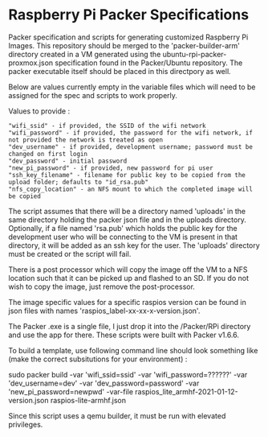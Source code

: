 # Raspberry Pi Packer Specifications
 
 
Packer specification and scripts for generating customized Raspberry Pi Images.  This repository should be merged to the 'packer-builder-arm' directory created in a VM generated using the ubuntu-rpi-packer-proxmox.json specification found in the Packer/Ubuntu repository.  The packer executable itself should be placed in this directpory as well.

Below are values currently empty in the variable files which will need to
be assigned for the spec and scripts to work properly.

Values to provide :

    "wifi_ssid" - if provided, the SSID of the wifi network
    "wifi_password" - if provided, the password for the wifi network, if not provided the network is treated as open
    "dev_username" - if provided, development username; password must be changed on first login
    "dev_password" - initial password
    "new_pi_password" - if provided, new password for pi user
    "ssh_key_filename" - filename for public key to be copied from the upload folder; defaults to "id_rsa.pub"
    "nfs_copy_location" - an NFS mount to which the completed image will be copied

The script assumes that there will be a directory named 'uploads' in the same
directory holding the packer json file and in the uploads directory.  Optionally,
if a file named 'rsa.pub' which holds the public key for the development
user who will be connecting to the VM is present in that directory, it will be
added as an ssh key for the user.  The 'uploads' directory must be created or the script will fail.

There is a post processor which will copy the image off the VM to a NFS location such that it can be picked up and flashed to an SD.  If you do not wish to copy the image, just remove the post-processor.

The image specific values for a specific raspios version can be found in json files
with names 'raspios_label-xx-xx-x-version.json'.

The Packer .exe is a single file, I just drop it into the /Packer/RPi directory
and use the app for there.  These scripts were built with Packer v1.6.6.

To build a template, use following command line should look something like (make the correct subsitutions for your environment) :

sudo packer build -var 'wifi_ssid=ssid' -var 'wifi_password=??????' -var 'dev_username=dev' -var 'dev_password=password' -var 'new_pi_password=newpwd' -var-file raspios_lite_armhf-2021-01-12-version.json raspios-lite-armhf.json

Since this script uses a qemu builder, it must be run with elevated privileges.

